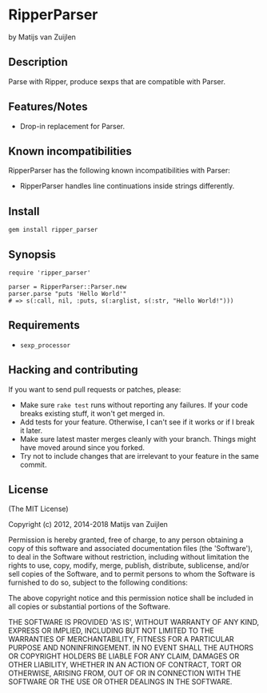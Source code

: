 # RipperParser

by Matijs van Zuijlen

## Description

Parse with Ripper, produce sexps that are compatible with Parser.

## Features/Notes

* Drop-in replacement for Parser.

## Known incompatibilities

RipperParser has the following known incompatibilities with Parser:

* RipperParser handles line continuations inside strings differently.

## Install

    gem install ripper_parser

## Synopsis

    require 'ripper_parser'

    parser = RipperParser::Parser.new
    parser.parse "puts 'Hello World'"
    # => s(:call, nil, :puts, s(:arglist, s(:str, "Hello World!")))

## Requirements

* `sexp_processor`

## Hacking and contributing

If you want to send pull requests or patches, please:

* Make sure `rake test` runs without reporting any failures. If your code
  breaks existing stuff, it won't get merged in.
* Add tests for your feature. Otherwise, I can't see if it works or if I
  break it later.
* Make sure latest master merges cleanly with your branch. Things might
  have moved around since you forked.
* Try not to include changes that are irrelevant to your feature in the
  same commit.

## License

(The MIT License)

Copyright (c) 2012, 2014-2018 Matijs van Zuijlen

Permission is hereby granted, free of charge, to any person obtaining
a copy of this software and associated documentation files (the
'Software'), to deal in the Software without restriction, including
without limitation the rights to use, copy, modify, merge, publish,
distribute, sublicense, and/or sell copies of the Software, and to
permit persons to whom the Software is furnished to do so, subject to
the following conditions:

The above copyright notice and this permission notice shall be
included in all copies or substantial portions of the Software.

THE SOFTWARE IS PROVIDED 'AS IS', WITHOUT WARRANTY OF ANY KIND,
EXPRESS OR IMPLIED, INCLUDING BUT NOT LIMITED TO THE WARRANTIES OF
MERCHANTABILITY, FITNESS FOR A PARTICULAR PURPOSE AND NONINFRINGEMENT.
IN NO EVENT SHALL THE AUTHORS OR COPYRIGHT HOLDERS BE LIABLE FOR ANY
CLAIM, DAMAGES OR OTHER LIABILITY, WHETHER IN AN ACTION OF CONTRACT,
TORT OR OTHERWISE, ARISING FROM, OUT OF OR IN CONNECTION WITH THE
SOFTWARE OR THE USE OR OTHER DEALINGS IN THE SOFTWARE.
